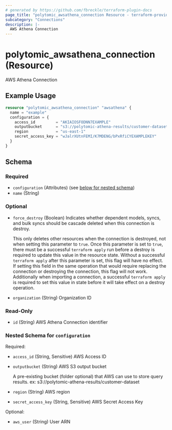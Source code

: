 ```yaml
---
# generated by https://github.com/fbreckle/terraform-plugin-docs
page_title: "polytomic_awsathena_connection Resource - terraform-provider-polytomic"
subcategory: "Connections"
description: |-
  AWS Athena Connection
---
```


# polytomic_awsathena_connection (Resource)

AWS Athena Connection

## Example Usage

```terraform
resource "polytomic_awsathena_connection" "awsathena" {
  name = "example"
  configuration = {
    access_id         = "AKIAIOSFODNN7EXAMPLE"
    outputbucket      = "s3://polytomic-athena-results/customer-dataset"
    region            = "us-east-1"
    secret_access_key = "wJalrXUtnFEMI/K7MDENG/bPxRfiCYEXAMPLEKEY"
  }
}
```

<!-- schema generated by tfplugindocs -->
## Schema

### Required

- `configuration` (Attributes) (see [below for nested schema](#nestedatt--configuration))
- `name` (String)

### Optional

- `force_destroy` (Boolean) Indicates whether dependent models, syncs, and bulk syncs should be cascade
deleted when this connection is destroy.

  This only deletes other resources when the connection is destroyed, not when
setting this parameter to `true`. Once this parameter is set to `true`, there
must be a successful `terraform apply` run before a destroy is required to
update this value in the resource state. Without a successful `terraform apply`
after this parameter is set, this flag will have no effect. If setting this
field in the same operation that would require replacing the connection or
destroying the connection, this flag will not work. Additionally when importing
a connection, a successful `terraform apply` is required to set this value in
state before it will take effect on a destroy operation.
- `organization` (String) Organization ID

### Read-Only

- `id` (String) AWS Athena Connection identifier

<a id="nestedatt--configuration"></a>
### Nested Schema for `configuration`

Required:

- `access_id` (String, Sensitive) AWS Access ID
- `outputbucket` (String) AWS S3 output bucket

    A pre-existing bucket (folder optional) that AWS can use to store query results. ex: s3://polytomic-athena-results/customer-dataset
- `region` (String) AWS region
- `secret_access_key` (String, Sensitive) AWS Secret Access Key

Optional:

- `aws_user` (String) User ARN


